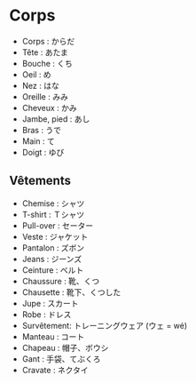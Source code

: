 # Corps

- Corps : からだ
- Tête : あたま
- Bouche : くち
- Oeil : め
- Nez : はな
- Oreille : みみ
- Cheveux : かみ
- Jambe, pied : あし
- Bras : うで
- Main : て
- Doigt : ゆび

## Vêtements

- Chemise : シャツ
- T-shirt : Ｔシャツ
- Pull-over : セーター
- Veste : ジャケット
- Pantalon : ズボン
- Jeans : ジーンズ
- Ceinture : ベルト
- Chaussure : 靴、くつ
- Chausette : 靴下、くつした
- Jupe : スカート
- Robe : ドレス
- Survêtement: トレーニングウェア (ウェ = wé)
- Manteau : コート
- Chapeau : 帽子、ボウシ
- Gant : 手袋、てぶくろ
- Cravate : ネクタイ
